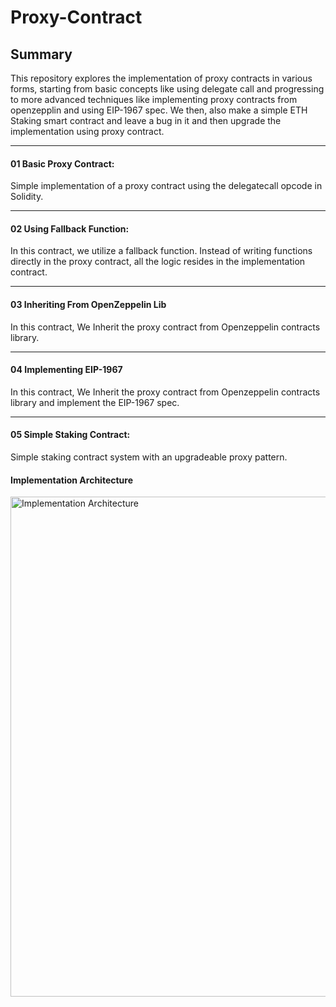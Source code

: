 # Proxy-Contract

## Summary
This repository explores the implementation of proxy contracts in various forms, starting from basic concepts like using delegate call and progressing to more advanced techniques like
implementing proxy contracts from openzepplin and using EIP-1967 spec.
We then, also make a simple ETH Staking smart contract and leave a bug in it and then upgrade the implementation using proxy contract.

---

#### 01 Basic Proxy Contract: 
Simple implementation of a proxy contract using the delegatecall opcode in Solidity.

---

#### 02 Using Fallback Function:
In this contract, we utilize a fallback function. Instead of writing functions directly in the proxy contract, all the logic resides in the implementation contract.

---

#### 03 Inheriting From OpenZeppelin Lib
In this contract, We Inherit the proxy contract from Openzeppelin contracts library.

---

#### 04 Implementing EIP-1967
In this contract, We Inherit the proxy contract from Openzeppelin contracts library and implement the EIP-1967 spec.

---

#### 05 Simple Staking Contract:
Simple staking contract system with an upgradeable proxy pattern.

#### Implementation Architecture
<img src="https://github.com/user-attachments/assets/00cc2819-5cbf-42e7-9586-1f5dc62e7701" alt="Implementation Architecture" width="800" />
